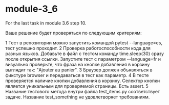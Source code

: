 # module-3_6
For the last task in module 3.6 step 10.

Ваше решение будет проверяться по следующим критериям:

1 Тест в репозитории можно запустить командой pytest --language=es, тест успешно проходит.
2 Проверка работоспособности кода для разных языков. Добавьте в файл с тестом команду time.sleep(30) сразу после открытия ссылки. Запустите тест с параметром --language=fr и визуально проверьте, что фраза на кнопке добавления в корзину выглядит так: "Ajouter au panier".
3 Браузер должен объявляться в фикстуре browser и передаваться в тест как параметр.
4 В тесте проверяется наличие кнопки добавления в корзину. Селектор кнопки является уникальным для проверяемой страницы. Есть assert.
5 Название тестового метода внутри файла test_items.py соответствует задаче. Название test_something не удовлетворяет требованиям.
